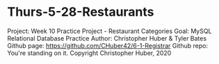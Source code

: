 # Thurs-5-28-Restaurants

Project: Week 10 Practice Project - Restaurant Categories
Goal: MySQL Relational Database Practice
Author: Christopher Huber & Tyler Bates
Github page: https://github.com/CHuber42/6-1-Registrar Github repo: You're standing on it.
Copyright Christopher Huber, 2020
